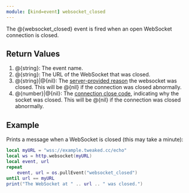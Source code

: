 ```yaml
---
module: [kind=event] websocket_closed
---
```


<!--
SPDX-FileCopyrightText: 2021 The CC: Tweaked Developers

SPDX-License-Identifier: MPL-2.0
-->

The @{websocket_closed} event is fired when an open WebSocket connection is closed.

## Return Values
1. @{string}: The event name.
2. @{string}: The URL of the WebSocket that was closed.
3. <span class="type">@{string}|@{nil}</span>: The [server-provided reason][close_reason]
   the websocket was closed. This will be @{nil} if the connection was closed
   abnormally.
4. <span class="type">@{number}|@{nil}</span>: The [connection close code][close_code],
   indicating why the socket was closed. This will be @{nil} if the connection
   was closed abnormally.

[close_reason]: https://www.rfc-editor.org/rfc/rfc6455.html#section-7.1.6 "The WebSocket Connection Close Reason, RFC 6455"
[close_code]: https://www.rfc-editor.org/rfc/rfc6455.html#section-7.1.5 "The WebSocket Connection Close Code, RFC 6455"

## Example
Prints a message when a WebSocket is closed (this may take a minute):
```lua
local myURL = "wss://example.tweaked.cc/echo"
local ws = http.websocket(myURL)
local event, url
repeat
    event, url = os.pullEvent("websocket_closed")
until url == myURL
print("The WebSocket at " .. url .. " was closed.")
```
